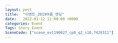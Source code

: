 ```yaml
---
layout: post
title:  "이벤트_2019여름_엔딩"
date:   2022-01-12 11:00:00 +0000
categories: Event
Tags: Story Event
SceneCode: ["scene_evt190627_cp0_q2_s10,7429311"]
---
```

